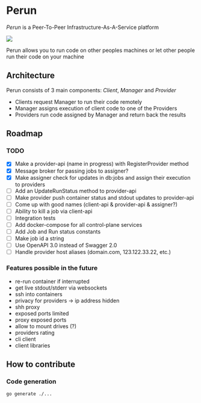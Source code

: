 # Perun

_Perun_ is a Peer-To-Peer Infrastructure-As-A-Service platform

![](https://upload.wikimedia.org/wikipedia/commons/e/e4/Thunder_mark_%283%29.svg)

Perun allows you to run code on other peoples machines or let other people run their code on your machine

## Architecture

Perun consists of 3 main components: _Client_, _Manager_ and _Provider_

- Clients request Manager to run their code remotely
- Manager assigns execution of client code to one of the Providers
- Providers run code assigned by Manager and return back the results

## Roadmap

### TODO

- [x] Make a provider-api (name in progress) with RegisterProvider method
- [x] Message broker for passing jobs to assigner?
- [x] Make assigner check for updates in db:jobs and assign their execution to providers
- [ ] Add an UpdateRunStatus method to provider-api
- [ ] Make provider push container status and stdout updates to provider-api
- [ ] Come up with good names (client-api & provider-api & assigner?)
- [ ] Ability to kill a job via client-api
- [ ] Integration tests
- [ ] Add docker-compose for all control-plane services
- [ ] Add Job and Run status constants
- [ ] Make job id a string
- [ ] Use OpenAPI 3.0 instead of Swagger 2.0
- [ ] Handle provider host aliases (domain.com, 123.122.33.22, etc.)

### Features possible in the future
- re-run container if interrupted
- get live stdout/stderr via websockets
- ssh into containers
- privacy for providers -> ip address hidden
- shh proxy
- exposed ports limited
- proxy exposed ports
- allow to mount drives (?)
- providers rating
- cli client
- client libraries

## How to contribute

### Code generation

```shell
go generate ./...
```

